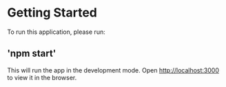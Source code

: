 # Getting Started

To run this application, please run:

## 'npm start'

This will run the app in the development mode.
Open [http://localhost:3000](http://localhost:3000) to view it in the browser.

